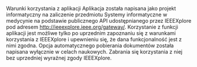 Warunki korzystania z aplikacji
	Aplikacja została napisana jako projekt informatyczny na zaliczenie przedmiotu Systemy informatyczne w medycynie na podstawie publicznego API udostępnianego przez IEEEXplore pod adresem http://ieeexplore.ieee.org/gateway/. Korzystanie z funkcji aplikacji jest możliwe tylko po uprzednim zapoznaniu się z warunkami korzystania z IEEEXplore i upewnieniu się, że dana funkcjonalność  jest z  nimi zgodna. Opcja automatycznego pobierania dokumentów została napisana wyłącznie w celach naukowych. Zabrania się korzystania z niej bez uprzedniej wyraźnej zgody IEEEXplore.

